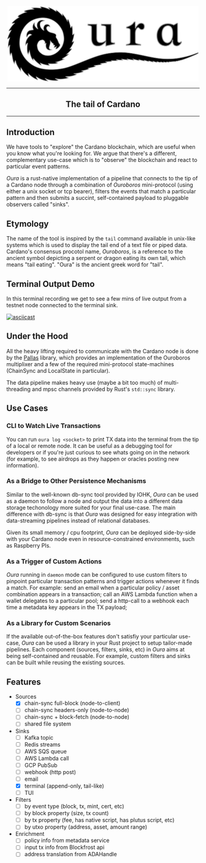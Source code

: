 <div align="center">
    <img src="assets/logo.svg" alt="Oura" width="500">  
</div>
<hr />

<h2 align="center">The tail of Cardano</h2>

<hr/>

## Introduction

We have tools to "explore" the Cardano blockchain, which are useful when you know what you're looking for. We argue that there's a different, complementary use-case which is to "observe" the blockchain and react to particular event patterns.

_Oura_ is a rust-native implementation of a pipeline that connects to the tip of a Cardano node through a combination of _Ouroboros_ mini-protocol (using either a unix socket or tcp bearer), filters the events that match a particular pattern and then submits a succint, self-contained payload to pluggable observers called "sinks".

## Etymology

The name of the tool is inspired by the `tail` command available in unix-like systems which is used to display the tail end of a text file or piped data. Cardano's consensus procotol name, _Ouroboros_, is a reference to the ancient symbol depicting a serpent or dragon eating its own tail, which means "tail eating". "Oura" is the ancient greek word for "tail".

## Terminal Output Demo

In this terminal recording we get to see a few mins of live output from a testnet node connected to the terminal sink.

[![asciicast](https://asciinema.org/a/66x3QUjQm6KtCkPYREiBycR6b.svg)](https://asciinema.org/a/66x3QUjQm6KtCkPYREiBycR6b)

## Under the Hood

All the heavy lifting required to communicate with the Cardano node is done by the [Pallas](https://github.com/txpipe/pallas) library, which provides an implementation of the Ouroboros multiplixer and a few of the required mini-protocol state-machines (ChainSync and LocalState in particular).

The data pipeline makes heavy use (maybe a bit too much) of multi-threading and mpsc channels provided by Rust's `std::sync` library.

## Use Cases

### CLI to Watch Live Transactions

You can run `oura log <socket>` to print TX data into the terminal from the tip of a local or remote node. It can be useful as a debugging tool for developers or if you're just curious to see whats going on in the network (for example, to see airdrops as they happen or oracles posting new information).

### As a Bridge to Other Persistence Mechanisms

Similar to the well-known db-sync tool provided by IOHK, _Oura_ can be used as a daemon to follow a node and output the data into a different data storage techonology more suited for your final use-case. The main difference with db-sync is that _Oura_ was designed for easy integration with data-streaming pipelines instead of relational databases.

Given its small memory / cpu footprint, _Oura_ can be deployed side-by-side with your Cardano node even in resource-constrained environments, such as Raspberry PIs.

### As a Trigger of Custom Actions

_Oura_ running in `daemon` mode can be configured to use custom filters to pinpoint particular transaction patterns and trigger actions whenever it finds a match. For example: send an email when a particular policy / asset combination appears in a transaction; call an AWS Lambda function when a wallet delegates to a particular pool; send a http-call to a webhook each time a metadata key appears in the TX payload;  

### As a Library for Custom Scenarios

If the available out-of-the-box features don't satisfiy your particular use-case, _Oura_ can be used a library in your Rust project to setup tailor-made pipelines. Each component (sources, filters, sinks, etc) in _Oura_ aims at being self-contained and reusable. For example, custom filters and sinks can be built while reusing the existing sources.

## Features

- Sources
    - [x] chain-sync full-block (node-to-client)
    - [ ] chain-sync headers-only (node-to-node)
    - [ ] chain-sync + block-fetch (node-to-node)
    - [ ] shared file system
- Sinks
    - [ ] Kafka topic
    - [ ] Redis streams
    - [ ] AWS SQS queue
    - [ ] AWS Lambda call
    - [ ] GCP PubSub
    - [ ] webhook (http post)
    - [ ] email
    - [x] terminal (append-only, tail-like)
    - [ ] TUI
- Filters
    - [ ] by event type (block, tx, mint, cert, etc)
    - [ ] by block property (size, tx count)
    - [ ] by tx property (fee, has native script, has plutus script, etc)
    - [ ] by utxo property (address, asset, amount range)
- Enrichment
    - [ ] policy info from metadata service
    - [ ] input tx info from Blockfrost api
    - [ ] address translation from ADAHandle
